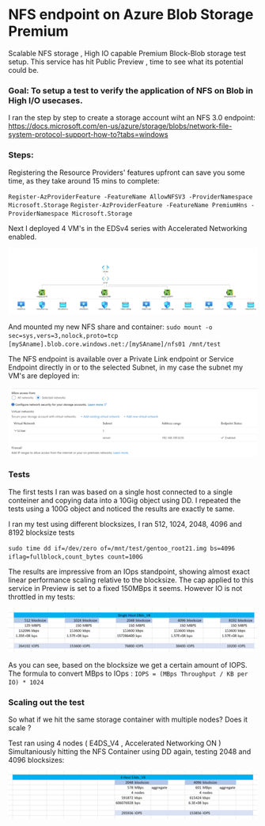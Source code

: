 # NFS endpoint on Azure Blob Storage Premium

Scalable NFS storage , High IO capable Premium Block-Blob storage test setup.
This service has hit Public Preview , time to see what its potential could be.

### Goal: To setup a test to verify the application of NFS on Blob in High I/O usecases.

I ran the step by step to create a storage account wiht an NFS 3.0 endpoint: 
https://docs.microsoft.com/en-us/azure/storage/blobs/network-file-system-protocol-support-how-to?tabs=windows


### Steps: 

Registering the Resource Providers' features upfront can save you some time, as they take around 15 mins to complete: 

`Register-AzProviderFeature -FeatureName AllowNFSV3 -ProviderNamespace Microsoft.Storage`
`Register-AzProviderFeature -FeatureName PremiumHns -ProviderNamespace Microsoft.Storage`

Next I deployed 4 VM's in the EDSv4 series with Accelerated Networking enabled.

![Screenshot](https://github.com/verboompj/Other/blob/master/Pictures/networkdiag.PNG)


And mounted my new NFS share and container:
`sudo mount -o sec=sys,vers=3,nolock,proto=tcp [mySAname].blob.core.windows.net:/[mySAname]/nfs01 /mnt/test`

The NFS endpoint is available over a Private Link endpoint or Service Endpoint directly in or to the selected Subnet, in my case the subnet my VM's are deployed in:

![Screenshot](https://github.com/verboompj/Other/blob/master/Pictures/vnet.PNG)


### Tests

The first tests I ran was based on a single host connected to a single conteiner and copying data into a 10Gig object using DD. I repeated the tests using a 100G object and noticed the results are exactly te same.

I ran my test using different blocksizes, I ran 512, 1024, 2048, 4096 and 8192 blocksize tests

`sudo time dd if=/dev/zero of=/mnt/test/gentoo_root21.img bs=4096 iflag=fullblock,count_bytes count=100G`

The results are impressive from an IOps standpoint, showing almost exact linear performance scaling relative to the blocksize.
The cap applied to this service in Preview is set to a fixed 150MBps it seems. However IO is not throttled in my tests:

![Screenshot](https://github.com/verboompj/Other/blob/master/Pictures/testresultssingle.PNG)

As you can see, based on the blocksize we get a certain amount of IOPS. The formula to convert MBps to IOps :
`IOPS = (MBps Throughput / KB per IO) * 1024` 

### Scaling out the test

So what if we hit the same storage container with multiple nodes? Does it scale ?

Test ran using 4 nodes ( E4DS_V4 , Accelerated Networking ON ) Simultaniously hitting the NFS Container using DD again, testing 2048 and 4096 blocksizes:

![Screenshot](https://github.com/verboompj/Other/blob/master/Pictures/testresultsmultiple1.PNG)




